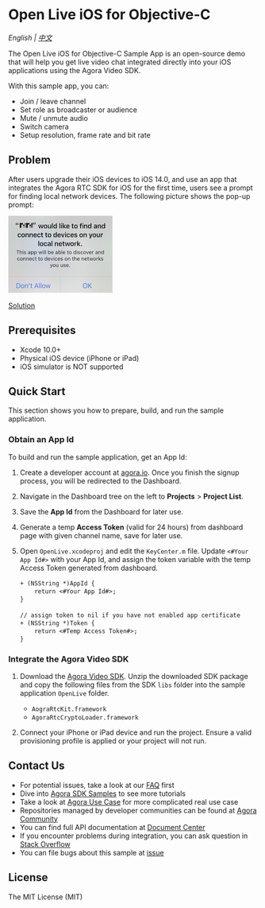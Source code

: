 # Open Live iOS for Objective-C

*English | [中文](README.zh.md)*

The Open Live iOS for Objective-C Sample App is an open-source demo that will help you get live video chat integrated directly into your iOS applications using the Agora Video SDK.

With this sample app, you can:

- Join / leave channel
- Set role as broadcaster or audience
- Mute / unmute audio
- Switch camera
- Setup resolution, frame rate and bit rate

## Problem
After users upgrade their iOS devices to iOS 14.0, and use an app that integrates the Agora RTC SDK for iOS for the first time, users see a prompt for finding local network devices. The following picture shows the pop-up prompt:

![](../pictures/ios_14_privacy.png)

[Solution](https://docs.agora.io/en/faq/local_network_privacy)

## Prerequisites

- Xcode 10.0+
- Physical iOS device (iPhone or iPad)
- iOS simulator is NOT supported

## Quick Start

This section shows you how to prepare, build, and run the sample application.

### Obtain an App Id

To build and run the sample application, get an App Id:

1. Create a developer account at [agora.io](https://dashboard.agora.io/signin/). Once you finish the signup process, you will be redirected to the Dashboard.
2. Navigate in the Dashboard tree on the left to **Projects** > **Project List**.
3. Save the **App Id** from the Dashboard for later use.
4. Generate a temp **Access Token** (valid for 24 hours) from dashboard page with given channel name, save for later use.

5. Open `OpenLive.xcodeproj` and edit the `KeyCenter.m` file. Update `<#Your App Id#>` with your App Id, and assign the token variable with the temp Access Token generated from dashboard.

    ```
    + (NSString *)AppId {
        return <#Your App Id#>;
    }

    // assign token to nil if you have not enabled app certificate
    + (NSString *)Token {
        return <#Temp Access Token#>;
    }
    ```

### Integrate the Agora Video SDK

1. Download the [Agora Video SDK](https://www.agora.io/en/download/). Unzip the downloaded SDK package and copy the following files from the SDK `libs` folder into the sample application `OpenLive` folder.
    - `AograRtcKit.framework`
    - `AgoraRtcCryptoLoader.framework`
  
2. Connect your iPhone or iPad device and run the project. Ensure a valid provisioning profile is applied or your project will not run.

## Contact Us

- For potential issues, take a look at our [FAQ](https://docs.agora.io/en/faq) first
- Dive into [Agora SDK Samples](https://github.com/AgoraIO) to see more tutorials
- Take a look at [Agora Use Case](https://github.com/AgoraIO-usecase) for more complicated real use case
- Repositories managed by developer communities can be found at [Agora Community](https://github.com/AgoraIO-Community)
- You can find full API documentation at [Document Center](https://docs.agora.io/en/)
- If you encounter problems during integration, you can ask question in [Stack Overflow](https://stackoverflow.com/questions/tagged/agora.io)
- You can file bugs about this sample at [issue](https://github.com/AgoraIO/Basic-Video-Broadcasting/issues)

## License

The MIT License (MIT)

